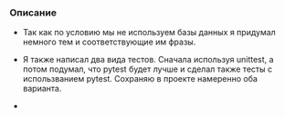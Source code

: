 ### Описание

- Так как по условию мы не используем базы данных я придумал немного тем и соответствующие им фразы.

- Я также написал два вида тестов. Сначала используя unittest, а потом подумал, что pytest будет лучше и сделал также тесты с использванием pytest. Сохраняю в проекте намеренно оба варианта.

-